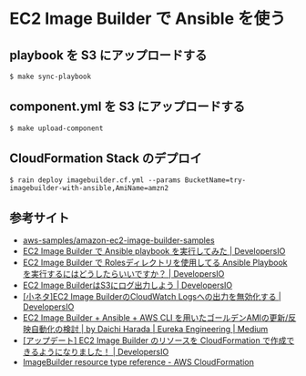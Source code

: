 # EC2 Image Builder で Ansible を使う

## playbook を S3 にアップロードする

```
$ make sync-playbook
```

## component.yml を S3 にアップロードする

```
$ make upload-component
```

## CloudFormation Stack のデプロイ

```
$ rain deploy imagebuilder.cf.yml --params BucketName=try-imagebuilder-with-ansible,AmiName=amzn2
```

## 参考サイト

- [aws-samples/amazon-ec2-image-builder-samples](https://github.com/aws-samples/amazon-ec2-image-builder-samples/tree/master/Components/Linux/ansible-playbook-execution-amazon-linux-2)
- [EC2 Image Builder で Ansible playbook を実行してみた | DevelopersIO](https://dev.classmethod.jp/articles/ec2-image-builder-ansible-playbook/)
- [EC2 Image Builder で Rolesディレクトリを使用してる Ansible Playbook を実行するにはどうしたらいいですか？ | DevelopersIO](https://dev.classmethod.jp/articles/tsnote-c2-image-builder-ansible-playbook-001/)
- [EC2 Image BuilderはS3にログ出力しよう | DevelopersIO](https://dev.classmethod.jp/articles/ec2-image-builder-s3-log/)
- [\[小ネタ\]EC2 Image BuilderのCloudWatch Logsへの出力を無効化する | DevelopersIO](https://dev.classmethod.jp/articles/ec2-image-builder-cloudwatch-logs-invalidation/)
- [EC2 Image Builder + Ansible + AWS CLI を用いたゴールデンAMIの更新/反映自動化の検討 | by Daichi Harada | Eureka Engineering | Medium](https://medium.com/eureka-engineering/ec2-image-builder-ansible-awscli-%E3%82%92%E7%94%A8%E3%81%84%E3%81%9F%E3%82%B4%E3%83%BC%E3%83%AB%E3%83%87%E3%83%B3ami%E3%81%AE%E6%9B%B4%E6%96%B0-%E5%8F%8D%E6%98%A0%E8%87%AA%E5%8B%95%E5%8C%96%E3%81%AE%E6%A4%9C%E8%A8%8E-9940ebb07a68)
- [\[アップデート\] EC2 Image Builder のリソースを CloudFormation で作成できるようになりました！ | DevelopersIO](https://dev.classmethod.jp/articles/ec2-image-builder-now-includes-support-for-aws-cloudformation/)
- [ImageBuilder resource type reference - AWS CloudFormation](https://docs.aws.amazon.com/ja_jp/AWSCloudFormation/latest/UserGuide/AWS_ImageBuilder.html)



